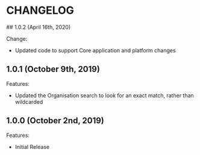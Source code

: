 # CHANGELOG

## 1.0.2 (April 16th, 2020)

Change:

- Updated code to support Core application and platform changes

## 1.0.1 (October 9th, 2019)

Features:

- Updated the Organisation search to look for an exact match, rather than wildcarded

## 1.0.0 (October 2nd, 2019)

Features:

- Initial Release
